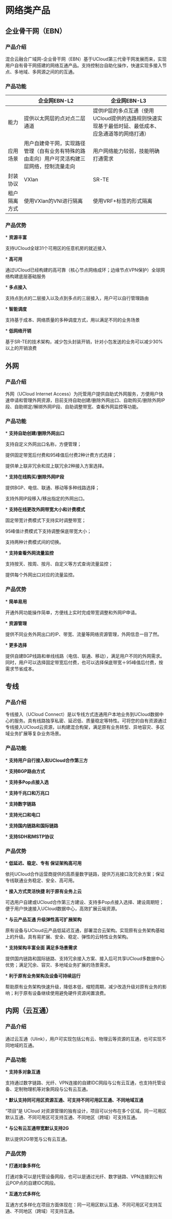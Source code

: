 # 网络类产品

## 企业骨干网（EBN）

### 产品介绍

混合云融合广域网-企业骨干网（EBN）基于UCloud第三代骨干网发展而来，实现用户自有骨干网搭建的网络互通产品。支持控制台自助化操作，快速实现多接入节点、多地域、多网源之间的的互通。

### 产品功能

|              | 企业网EBN-L2                                                 | 企业网EBN-L3                                                 |
| ------------ | ------------------------------------------------------------ | ------------------------------------------------------------ |
| 能力         | 提供以太网层的点对点二层通道                                 | 提供IP层的多点互通（使用UCloud提供的选路规则快速实现基于最低时延、最低成本、应急通道等的网络打通） |
| 应用场景     | 用户自建骨干网，实现路径管理（自有业务有特殊的路由走向）用户可灵活构建三层网络，控制流量走向 | 用户网络能力较弱，技能明确打通需求                           |
| 封装协议     | VXlan                                                        | SR-TE                                                        |
| 租户隔离方式 | 使用VXlan的VNI进行隔离                                       | 使用VRF+标签的形式隔离                                       |

### 产品优势

\* **资源丰富**

支持UCloud全球31个可用区的任意机房的就近接入

\* **高可用**

通过UCloud已经构建的高可靠（核心节点网络成环；边缘节点VPN保护）全球网络构建底层基础服务

\* **多点接入**

支持点到点的二层接入以及点到多点的三层接入，用户可以自行管理路由

\* **智能调度**

支持基于成本、网络质量的多种调度方式，用以满足不同的业务场景

\* **低网络开销**

基于SR-TE的技术架构，减少包头封装开销，针对小包发送的业务可以减少30%以上的开销浪费

## 外网

### 产品介绍

外网（UCloud Internet Access）为托管用户提供自助式外网服务，方便用户快速申请和管理外网资源，目前支持自助创建/删除外网出口、自助购买/删除外网IP段、自助绑定/解绑外网IP段、自助调整带宽、查看外网监控等功能。

### 产品功能

\* **支持自助创建/删除外网出口**

支持自定义外网出口名称，方便管理；

提供固定带宽后付费和95峰值后付费2种计费方式选择；

提供单上联非冗余和双上联冗余2种接入方案选择。

\* **支持在线购买/删除外网IP段**

提供BGP、电信、联通、移动等多种线路选择；

支持外网IP段移入/移出指定的外网出口。

\* **支持在线更改外网带宽大小和计费模式**

固定带宽计费模式下支持实时调整带宽；

95峰值计费模式下支持调整保底带宽大小；

支持两种计费模式间的切换。

\* **支持查看外网流量监控**

支持按天、按周、按月、自定义等方式查询流量监控；

提供每个外网出口对应的流量监控。

### 产品优势

\* **简单易用**

开通外网功能操作简单，方便线上实时完成带宽调整和外网IP申请。

\* **资源管理**

提供不同业务外网出口的IP、带宽、流量等网络资源管理，外网信息一目了然。

\* **更多选择**

提供自建BGP线路和单线线路（电信、联通、移动），满足用户不同的外网需求。同时，用户可以选择固定带宽后付费，也可以选择保底带宽＋95峰值后付费，按需求节省成本。



## 专线

### 产品介绍

专线接入（UCloud Connect）是以专线方式连通用户本地业务到UCloud数据中心的服务。具有线路独享私密、延迟低、质量稳定等特性。可将您的自有资源通过专线接入UCloud云资源，以构建混合构架，满足原有业务转型、异地容灾、多区域业务扩展等复杂业务场景。

### 产品功能

\* **支持用户自行接入和UCloud合作第三方**

\* **支持BGP路由方式**

\* **支持多Pop点接入选**

\* **支持千兆口和万兆口**

\* **支持数字链路**

\* **支持光口和电口**

\* **支持国内链路和国际链路**

\* **支持SDH和MSTP协议**

### 产品优势

\* **低延迟、稳定、专有 保证架构高可用**

依托UCloud合作运营商提供的高质量数字链路，提供万兆接口及冗余方案；保证专线联通业务稳定、安全、高可用。

\* **接入方式灵活快捷 利于原有业务上云**

可选用户自建或UCloud合作第三方建设、支持多Pop点接入选择、建设周期短；便于用户快速接入UCloud数据中心，高效扩展云端资源。

\* **与云产品互通 升级弹性高可扩展架构**

原有设备与UCloud云产品低延迟互通，部署混合云架构。实现原有业务架构基础上的升级。具有易扩展、安全、稳定、弹性的云特性业务架构。

\* **支持架构丰富全面 满足多场景需求**

提供国内链路和国际链路、支持冗余接入方案、接入后可共享UCloud多数据中心优势；满足冗余、容灾、多地域业务扩展的场景需求。

\* **利于原有业务架构及设备可持续运行**

帮助原有业务架构快速升级，降低本低，缩短周期，减少改造升级对原有业务的影响；利于原有设备继续使用避免硬件资源闲置浪费。

## 内网（云互通）

### 产品介绍

通过云互通（Ulink），用户可实现包括公有云、物理云等资源的互通，也可实现不同地域的互通。

### 产品功能

\* **支持多对象互通**

支持通过数字链路、光纤、VPN连接的自建IDC网段与公有云互通，也支持托管设备、定制物理机等对象网段与公有云互通。

\* **默认支持同可用区资源互通、可支持不同可用区互通、不同地域互通**

“项目”是 UCloud 对资源管理的独有设计，项目可以分布在多个区域。同一可用区默认互通、不同可用区可支持互通、不同地区（跨域）可支持互通。

\* **与公有云互通带宽默认支持2G**

默认提供2G带宽与公有云互通。

### 产品优势

\* **打通对象多样化**

打通对象可以是托管设备网段，也可以是通过光纤、数字链路、VPN连接到公有云POP点的自建IDC网段。

\* **互通方式多样化**

互通方式多样化在项目方面体现在：同一可用区默认互通、不同可用区可支持互通、不同地区（跨域）可支持互通。